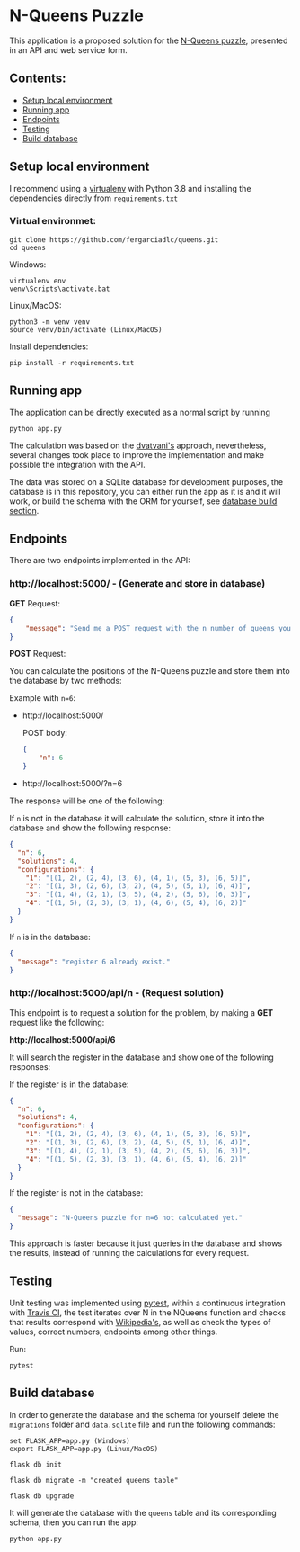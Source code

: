 # N-Queens Puzzle

This application is a proposed solution for the [N-Queens puzzle](https://en.wikipedia.org/wiki/Eight_queens_puzzle), presented in an API and web service form.

## Contents:
 * [Setup local environment](#setup-local-environment)
 * [Running app](#running-app)
 * [Endpoints](#endpoints)
 * [Testing](#testing)
 * [Build database](#build-database)

## Setup local environment
I recommend using a [virtualenv](https://virtualenv.pypa.io/en/latest/) with Python 3.8 and installing the dependencies directly from `requirements.txt`

### Virtual environmet:
    git clone https://github.com/fergarciadlc/queens.git
    cd queens

Windows:

    virtualenv env
    venv\Scripts\activate.bat

Linux/MacOS:

    python3 -m venv venv
    source venv/bin/activate (Linux/MacOS)

Install dependencies:
    
    pip install -r requirements.txt

## Running app
The application can be directly executed as a normal script by running

    python app.py

The calculation was based on the [dvatvani's](http://dvatvani.github.io/8-Queens.html) approach, nevertheless, several changes took place to improve the implementation and make possible the integration with the API.

The data was stored on a SQLite database for development purposes, the database is in this repository, you can either run the app as it is and it will work, or build the schema with the ORM for yourself, see [database build section](#build-database).

## Endpoints
There are two endpoints implemented in the API:

### http://localhost:5000/ - (Generate and store in database)

**GET** Request:
```json
{
    "message": "Send me a POST request with the n number of queens you want to calculate."
}
```
**POST** Request:

You can calculate the positions of the N-Queens puzzle and store them into the database by two methods:

Example with `n=6`:
 * http://localhost:5000/
 
    POST body:
    ```json
    {
        "n": 6
    }
    ```

 * http://localhost:5000/?n=6

The response will be one of the following:

If `n` is not in the database it will calculate the solution, store it into the database and show the following response:
```json
{
  "n": 6,
  "solutions": 4,
  "configurations": {
    "1": "[(1, 2), (2, 4), (3, 6), (4, 1), (5, 3), (6, 5)]",
    "2": "[(1, 3), (2, 6), (3, 2), (4, 5), (5, 1), (6, 4)]",
    "3": "[(1, 4), (2, 1), (3, 5), (4, 2), (5, 6), (6, 3)]",
    "4": "[(1, 5), (2, 3), (3, 1), (4, 6), (5, 4), (6, 2)]"
  }
}
```
If `n` is in the database:
```json
{
  "message": "register 6 already exist."
}
```

### http://localhost:5000/api/n - (Request solution)

This endpoint is to request a solution for the problem, by making a **GET** request like the following:

**http://localhost:5000/api/6**

It will search the register in the database and show one of the following responses:

If the register is in the database:
```json
{
  "n": 6,
  "solutions": 4,
  "configurations": {
    "1": "[(1, 2), (2, 4), (3, 6), (4, 1), (5, 3), (6, 5)]",
    "2": "[(1, 3), (2, 6), (3, 2), (4, 5), (5, 1), (6, 4)]",
    "3": "[(1, 4), (2, 1), (3, 5), (4, 2), (5, 6), (6, 3)]",
    "4": "[(1, 5), (2, 3), (3, 1), (4, 6), (5, 4), (6, 2)]"
  }
}
```

If the register is not in the database:
```json
{
  "message": "N-Queens puzzle for n=6 not calculated yet."
}
```
This approach is faster because it just queries in the database and shows the results, instead of running the calculations for every request.

## Testing
Unit testing was implemented using [pytest](https://docs.pytest.org/en/stable/), within a continuous integration with [Travis CI](https://travis-ci.org/), the test iterates over N in the NQueens function and checks that results correspond with [Wikipedia's](https://en.wikipedia.org/wiki/Eight_queens_puzzle), as well as check the types of values,  correct numbers, endpoints among other things.

Run:

    pytest

## Build database
In order to generate the database and the schema for yourself delete the `migrations` folder and `data.sqlite` file and run the following commands:

    set FLASK_APP=app.py (Windows)
    export FLASK_APP=app.py (Linux/MacOS)

    flask db init

    flask db migrate -m "created queens table" 

    flask db upgrade 

It will generate the database with the `queens` table and its corresponding schema, then you can run the app:

    python app.py

 